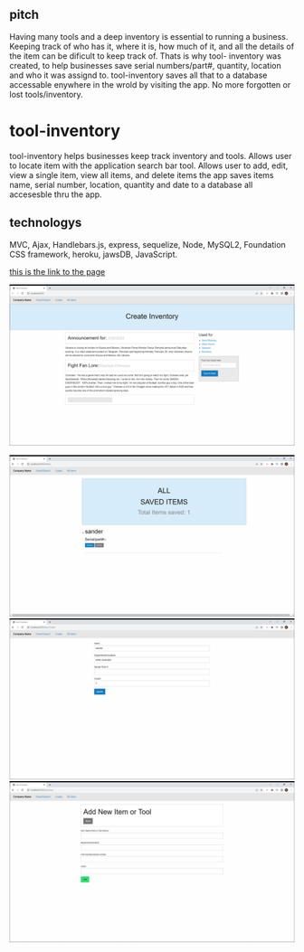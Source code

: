 ## pitch 
Having many tools and a deep inventory is essential to running a business. Keeping track of who has it, where it is, how much of it, and all the details of the item can be dificult to keep track of. Thats is why tool- inventory was created, to help businesses save serial numbers/part#, quantity, location and who it was assignd to.  tool-inventory saves all that to a database accessable enywhere in the wrold by visiting the app. No more forgotten or lost tools/inventory.

# tool-inventory
tool-inventory helps businesses keep track inventory and tools. Allows user to locate item with the application search bar tool. Allows user to add, edit, view a single item, view all items, and delete items the app saves items name, serial number, location, quantity and date to a database all accesesble thru the app.

## technologys
MVC, Ajax, Handlebars.js, express, sequelize, Node, MySQL2, Foundation CSS framework, heroku, jawsDB, JavaScript.

[this is the link to the page](https://tool-inventory.herokuapp.com/)


![screenshot](./public/assets/images/home1.png)

![screenshot](./public/assets/images/all.png)
![screenshot](./public/assets/images/edit.png)
![screenshot](./public/assets/images/add.png)

